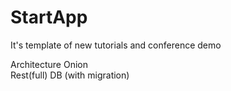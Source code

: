 # StartApp
It's template of new tutorials and conference demo  

Architecture
Onion  
Rest(full) 
DB (with migration)
